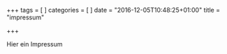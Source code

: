 +++
tags = [
]
categories = [
]
date = "2016-12-05T10:48:25+01:00"
title = "impressum"

+++

Hier ein Impressum